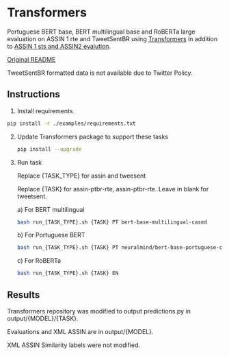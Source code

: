 # Transformers
Portuguese BERT base, BERT multilingual base and RoBERTa large evaluation on ASSIN 1 rte and TweetSentBR using [Transformers](https://github.com/huggingface/transformers/tree/83703cd077d615e09c5ccb2caf57a893432db189) in addition to [ASSIN 1 sts and ASSIN2 evalution](https://github.com/ruanchaves/assin).


[Original README](https://github.com/huggingface/transformers/blob/83703cd077d615e09c5ccb2caf57a893432db189/README.md)


TweetSentBR formatted data is not available due to Twitter Policy.

##  Instructions



1.  Install requirements

   ```bash
   pip install -r ./examples/requirements.txt
   ```

2. Update Transformers package to support these tasks

   ```bash
   pip install --upgrade 
   ```

3. Run task
   
   Replace {TASK_TYPE} for assin and tweesent
   
   Replace {TASK} for assin-ptbr-rte, assin-ptbr-rte. Leave in blank for tweetsent.

   
   
   a)  For  BERT multilingual
   
    ```bash
   bash run_{TASK_TYPE}.sh {TASK} PT bert-base-multilingual-cased
    ```
   
   b)  For Portuguese BERT
   
    ```bash
    bash run_{TASK_TYPE}.sh {TASK} PT neuralmind/bert-base-portuguese-cased
    ```
   
    c) For RoBERTa
   
   ```bash
   bash run_{TASK_TYPE}.sh {TASK} EN
    ```



## Results

Transformers repository was modified to output predictions.py in output/{MODEL}/{TASK}.

Evaluations and XML ASSIN are in output/{MODEL}.

XML ASSIN Similarity labels were not modified.
